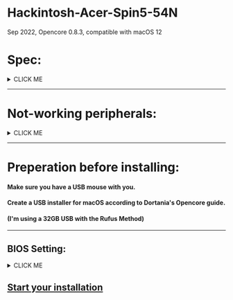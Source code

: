 # Hackintosh-Acer-Spin5-54N
Sep 2022, Opencore 0.8.3, compatible with macOS 12

# Spec:


<details><summary>CLICK ME</summary>
<p>

#### CPU: I5-8250U (Kaby-Lake)
#### GPU: Intel UHD 620
#### Audio: Realtak ALC 295 (w/ Intel Sunrise Point-LP HD Audio)
#### Wi-Fi: Broadcom 94352Z
#### Operating System: macOS 12.6 Monterey & Windows 10
</p>
</details>


--------------------------------------------------------

# Not-working peripherals:

<details><summary>CLICK ME</summary>
<p>

#### Using a touchpen on the monitor (Work in Windows but not macOS)
#### BIOS (After installing both Opencore & Windows Boot Manager, I can't access the BIOS)
#### USB Card Reader
#### Fingerprint sensor
#### HDMI Port (Working DP output by using the Type-C)
#### Function key for toggling Wi-Fi



</p>
</details>

--------------------------------------------------------
# Preperation before installing:
#### Make sure you have a USB mouse with you.
#### Create a USB installer for macOS according to Dortania's Opencore guide.
#### (I'm using a 32GB USB with the Rufus Method)

--------------------------------------------------------
## BIOS Setting:
<details><summary>CLICK ME</summary>
<p>
  
### turn OFF 
#### 1. Secure BOOT 
#### 2. ENABLE VT-D & VT-X (This two will be handled in the ACPI patch) 
#### 3. (Optional) Reset BIOS to default setting

### turn ON
#### 1. F12 Boot Menu

</p>
</details>

## [Start your installation](https://github.com/Bug-nana/Hackintosh-Acer-Spin5-54N/blob/main/Installation%20Guide.md)
